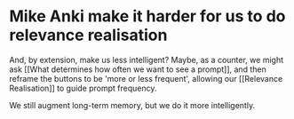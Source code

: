 # Mike Anki make it harder for us to do relevance realisation
And, by extension, make us less intelligent? Maybe, as a counter, we might ask [[What determines how often we want to see a prompt]], and then reframe the buttons to be 'more or less frequent', allowing our [[Relevance Realisation]] to guide prompt frequency. 

We still augment long-term memory, but we do it more intelligently.

<!-- {BearID:9288B54D-A7B1-48DC-8339-87C111560DC9-48382-00002133BE9FF5C6} -->
